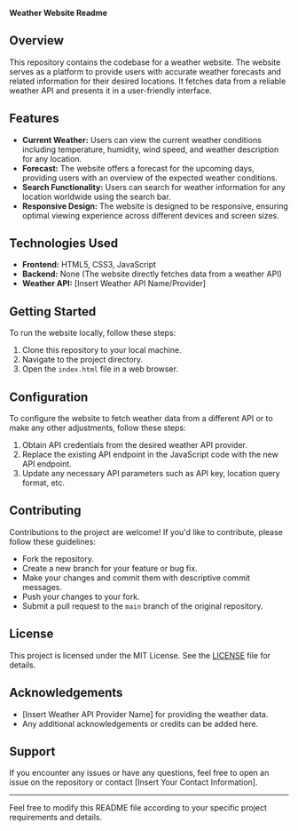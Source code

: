 **Weather Website Readme**

## Overview
This repository contains the codebase for a weather website. The website serves as a platform to provide users with accurate weather forecasts and related information for their desired locations. It fetches data from a reliable weather API and presents it in a user-friendly interface.

## Features
- **Current Weather:** Users can view the current weather conditions including temperature, humidity, wind speed, and weather description for any location.
- **Forecast:** The website offers a forecast for the upcoming days, providing users with an overview of the expected weather conditions.
- **Search Functionality:** Users can search for weather information for any location worldwide using the search bar.
- **Responsive Design:** The website is designed to be responsive, ensuring optimal viewing experience across different devices and screen sizes.

## Technologies Used
- **Frontend:** HTML5, CSS3, JavaScript
- **Backend:** None (The website directly fetches data from a weather API)
- **Weather API:** [Insert Weather API Name/Provider]

## Getting Started
To run the website locally, follow these steps:
1. Clone this repository to your local machine.
2. Navigate to the project directory.
3. Open the `index.html` file in a web browser.



## Configuration
To configure the website to fetch weather data from a different API or to make any other adjustments, follow these steps:
1. Obtain API credentials from the desired weather API provider.
2. Replace the existing API endpoint in the JavaScript code with the new API endpoint.
3. Update any necessary API parameters such as API key, location query format, etc.

## Contributing
Contributions to the project are welcome! If you'd like to contribute, please follow these guidelines:
- Fork the repository.
- Create a new branch for your feature or bug fix.
- Make your changes and commit them with descriptive commit messages.
- Push your changes to your fork.
- Submit a pull request to the `main` branch of the original repository.

## License
This project is licensed under the MIT License. See the [LICENSE](LICENSE) file for details.

## Acknowledgements
- [Insert Weather API Provider Name] for providing the weather data.
- Any additional acknowledgements or credits can be added here.

## Support
If you encounter any issues or have any questions, feel free to open an issue on the repository or contact [Insert Your Contact Information].

---
Feel free to modify this README file according to your specific project requirements and details.
